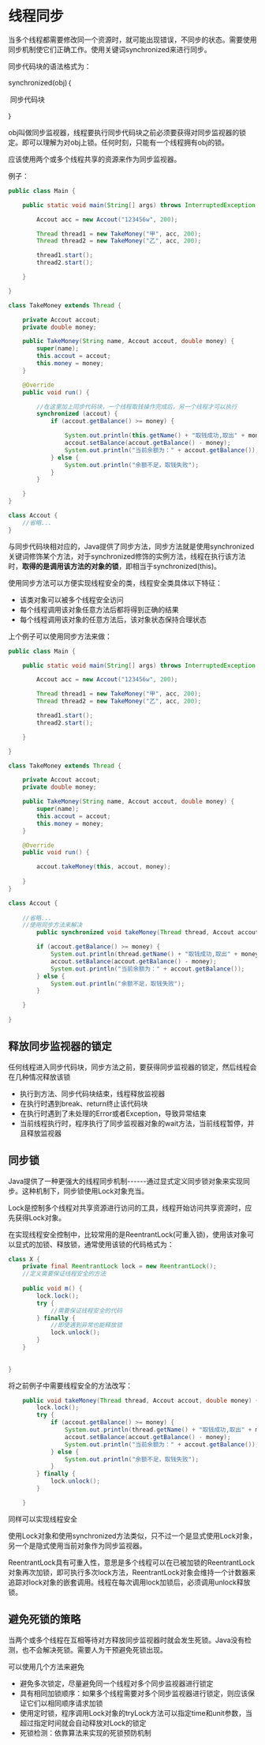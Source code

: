 # 线程同步

当多个线程都需要修改同一个资源时，就可能出现错误，不同步的状态。需要使用同步机制使它们正确工作。使用关键词synchronized来进行同步。

同步代码块的语法格式为：

synchronized(obj)｛

​			同步代码块

｝

obj叫做同步监视器，线程要执行同步代码块之前必须要获得对同步监视器的锁定。即可以理解为对obj上锁。任何时刻，只能有一个线程拥有obj的锁。

应该使用两个或多个线程共享的资源来作为同步监视器。

例子：

```java
public class Main {

    public static void main(String[] args) throws InterruptedException {

        Accout acc = new Accout("123456w", 200);

        Thread thread1 = new TakeMoney("甲", acc, 200);
        Thread thread2 = new TakeMoney("乙", acc, 200);

        thread1.start();
        thread2.start();

    }

}

class TakeMoney extends Thread {

    private Accout accout;
    private double money;

    public TakeMoney(String name, Accout accout, double money) {
        super(name);
        this.accout = accout;
        this.money = money;
    }

    @Override
    public void run() {

        //在这里加上同步代码块，一个线程取钱操作完成后，另一个线程才可以执行
        synchronized (accout) {
            if (accout.getBalance() >= money) {

                System.out.println(this.getName() + "取钱成功,取出" + money);
                accout.setBalance(accout.getBalance() - money);
                System.out.println("当前余额为：" + accout.getBalance());
            } else {
                System.out.println("余额不足，取钱失败");
            }
        }

    }
}

class Accout {
    //省略...
}
```





与同步代码块相对应的，Java提供了同步方法，同步方法就是使用synchronized关键词修饰某个方法，对于synchronized修饰的实例方法，线程在执行该方法时，**取得的是调用该方法的对象的锁**，即相当于synchronized(this)。

使用同步方法可以方便实现线程安全的类，线程安全类具体以下特征：

- 该类对象可以被多个线程安全访问
- 每个线程调用该对象任意方法后都将得到正确的结果
- 每个线程调用该对象的任意方法后，该对象状态保持合理状态

上个例子可以使用同步方法来做：

```java
public class Main {

    public static void main(String[] args) throws InterruptedException {

        Accout acc = new Accout("123456w", 200);

        Thread thread1 = new TakeMoney("甲", acc, 200);
        Thread thread2 = new TakeMoney("乙", acc, 200);

        thread1.start();
        thread2.start();

    }

}

class TakeMoney extends Thread {

    private Accout accout;
    private double money;

    public TakeMoney(String name, Accout accout, double money) {
        super(name);
        this.accout = accout;
        this.money = money;
    }

    @Override
    public void run() {

        accout.takeMoney(this, accout, money);
        
    }
}

class Accout {
    
    //省略...
    //使用同步方法来解决
        public synchronized void takeMoney(Thread thread, Accout accout, double money) {

        if (accout.getBalance() >= money) {
            System.out.println(thread.getName() + "取钱成功,取出" + money);
            accout.setBalance(accout.getBalance() - money);
            System.out.println("当前余额为：" + accout.getBalance());
        } else {
            System.out.println("余额不足，取钱失败");
        }

    }
    
}
```



## 释放同步监视器的锁定

任何线程进入同步代码块，同步方法之前，要获得同步监视器的锁定，然后线程会在几种情况释放该锁

- 执行到方法、同步代码块结束，线程释放监视器
- 在执行时遇到break、return终止该代码块
- 在执行时遇到了未处理的Error或者Exception，导致异常结束
- 当前线程执行时，程序执行了同步监视器对象的wait方法，当前线程暂停，并且释放监视器





## 同步锁

Java提供了一种更强大的线程同步机制------通过显式定义同步锁对象来实现同步。这种机制下，同步锁使用Lock对象充当。

Lock是控制多个线程对共享资源进行访问的工具，线程开始访问共享资源时，应先获得Lock对象。

在实现线程安全控制中，比较常用的是ReentrantLock(可重入锁)，使用该对象可以显式的加锁、释放锁，通常使用该锁的代码格式为：

```java
class X {
	private final ReentrantLock lock = new ReentrantLock();
    //定义需要保证线程安全的方法
    
    public void m() {
        lock.lock();
        try {
            //需要保证线程安全的代码
        } finally {
            //即使遇到异常也能释放锁
    		lock.unlock();        
        }
    }
    
    
}
```

将之前例子中需要线程安全的方法改写：

```java
    public void takeMoney(Thread thread, Accout accout, double money) {
        lock.lock();
        try {
            if (accout.getBalance() >= money) {
                System.out.println(thread.getName() + "取钱成功,取出" + money);
                accout.setBalance(accout.getBalance() - money);
                System.out.println("当前余额为：" + accout.getBalance());
            } else {
                System.out.println("余额不足，取钱失败");
            }
        } finally {
            lock.unlock();
        }

    }
```

同样可以实现线程安全



使用Lock对象和使用synchronized方法类似，只不过一个是显式使用Lock对象，另一个是隐式使用当前对象作为同步监视器。

ReentrantLock具有可重入性，意思是多个线程可以在已被加锁的ReentrantLock对象再次加锁，即可执行多次lock方法，ReentrantLock对象会维持一个计数器来追踪对lock对象的嵌套调用。线程在每次调用lock加锁后，必须调用unlock释放锁。



## 避免死锁的策略

当两个或多个线程在互相等待对方释放同步监视器时就会发生死锁。Java没有检测，也不会解决死锁。需要人为干预避免死锁出现。

可以使用几个方法来避免

- 避免多次锁定，尽量避免同一个线程对多个同步监视器进行锁定
- 具有相同加锁顺序：如果多个线程需要对多个同步监视器进行锁定，则应该保证它们以相同顺序请求加锁
- 使用定时锁，程序调用Lock对象的tryLock方法可以指定time和unit参数，当超过指定时间就会自动释放对Lock的锁定
- 死锁检测：依靠算法来实现的死锁预防机制